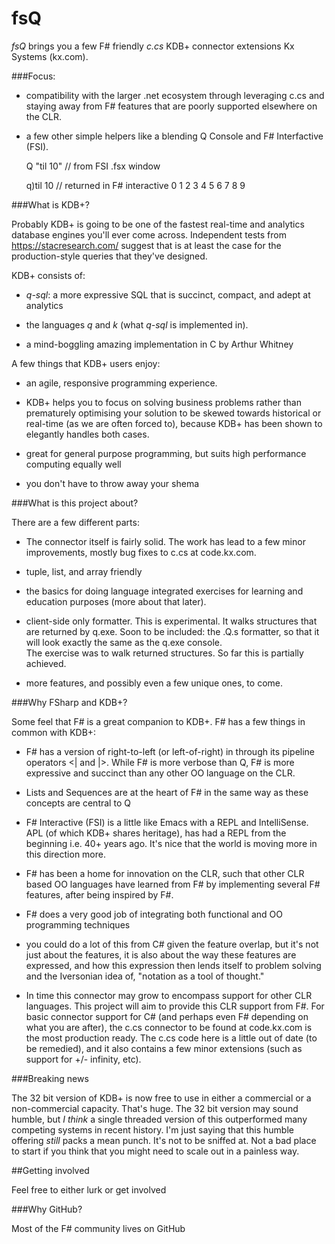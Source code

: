 fsQ
===

*fsQ* brings you a few F# friendly *c.cs* KDB+ connector extensions Kx Systems (kx.com).

###Focus:

* compatibility with the larger .net ecosystem through leveraging c.cs and staying away from F# features that are poorly supported elsewhere on the CLR.

* a few other simple helpers like a blending Q Console and F# Interfactive (FSI).

  Q "til 10"                         // from FSI .fsx window

  q)til 10                           // returned in F# interactive
  0 1 2 3 4 5 6 7 8 9      

###What is KDB+?

Probably KDB+ is going to be one of the fastest real-time and analytics database engines you'll ever come across.  Independent tests from https://stacresearch.com/ suggest that is at least the case for the production-style queries that they've designed.

KDB+ consists of:

* *q-sql*: a more expressive SQL that is succinct, compact, and adept at analytics

* the languages *q* and *k* (what *q-sql* is implemented in).  

* a mind-boggling amazing implementation in C by Arthur Whitney


A few things that KDB+ users enjoy:

* an agile, responsive programming experience.  

* KDB+ helps you to focus on solving business problems rather than prematurely optimising your solution to be skewed towards 
historical or real-time (as we are often forced to), because KDB+ has been shown to elegantly handles both cases.

* great for general purpose programming, but suits high performance computing equally well

* you don't have to throw away your shema


###What is this project about?

There are a few different parts:

* The connector itself is fairly solid.  The work has lead to a few minor improvements, mostly bug fixes to c.cs at code.kx.com.

* tuple, list, and array friendly

* the basics for doing language integrated exercises for learning and education purposes (more about that later).  

* client-side only formatter.  This is experimental.  It walks structures that are returned by q.exe.  Soon to be included:
  the .Q.s formatter, so that it will look exactly the same as the q.exe console.  
  The exercise was to walk returned structures.  So far this is partially achieved.

* more features, and possibly even a few unique ones, to come. 

###Why FSharp and KDB+?

Some feel that F# is a great companion to KDB+.  F# has a few things in common with KDB+:

* F# has a version of right-to-left (or left-of-right) in through its pipeline operators <| and |>.  While F# is more verbose than Q, F# is 
  more expressive and succinct than any other OO language on the CLR.  

* Lists and Sequences are at the heart of F# in the same way as these concepts are central to Q

* F# Interactive (FSI) is a little like Emacs with a REPL and IntelliSense.  APL (of which KDB+ shares heritage), has had 
  a REPL from the beginning i.e. 40+ years ago.  It's nice that the world is moving more in this direction more.
  
* F# has been a home for innovation on the CLR, such that other CLR based OO languages have 
  learned from F# by implementing several F# features, after being inspired by F#.
 
* F# does a very good job of integrating both functional and OO programming techniques

* you could do a lot of this from C# given the feature overlap, but it's not just about the features, 
  it is also about the way these features are expressed, and how this expression then 
  lends itself to problem solving and the Iversonian idea of, "notation as a tool of thought."

* In time this connector may grow to encompass support for other CLR languages.  This project
  will aim to provide this CLR support from F#.  For basic connector support for C# (and perhaps even F# depending on 
  what you are after), the c.cs connector to be found at code.kx.com is the most production ready.  The 
  c.cs code here is a little out of date (to be remedied), and it also contains a few minor extensions
  (such as support for +/- infinity, etc).

###Breaking news

The 32 bit version of KDB+ is now free to use in either a commercial or a non-commercial capacity.  That's huge.  The 32 bit version may sound humble, but *I think* a single threaded version of this outperformed many competing systems in recent history.  I'm just saying that this humble offering *still* packs a mean punch.  It's not to be sniffed at.  Not a bad place to start if you think that you might need to scale out in a painless way.


##Getting involved

Feel free to either lurk or get involved


###Why GitHub?

Most of the F# community lives on GitHub